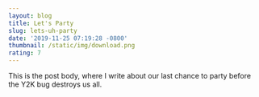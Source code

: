 ```yaml
---
layout: blog
title: Let's Party
slug: lets-uh-party
date: '2019-11-25 07:19:28 -0800'
thumbnail: /static/img/download.png
rating: 7
---
```


This is the post body, where I write about our last chance to party before the Y2K bug destroys us all.
